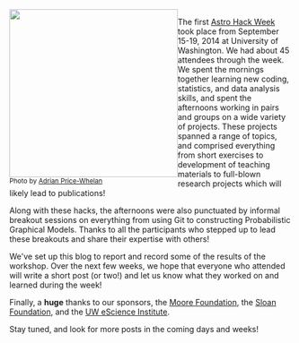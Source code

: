 <!-- 
.. title: Astro Hack Week Wrapup
.. slug: astro-hack-week-wrapup
.. date: 2014-09-20 09:00:00 UTC-07:00
.. tags: summary
.. author: Jake VanderPlas
.. link: 
.. description: Wrapup for the AstroHackWeek
.. type: text
-->

<div style="float:left">
<img src="/images/HackWeek.jpg" width="300px">
<br>
<small>Photo by <a href="http://instagram.com/p/s_kq-OKS_p/">Adrian Price-Whelan</a></small>
</div>

The first [Astro Hack Week](http://astrohackweek.github.io) took place from September 15-19, 2014 at University of Washington. We had about 45 attendees through the week. We spent the mornings together learning new coding, statistics, and data analysis skills, and spent the afternoons working in pairs and groups on a wide variety of projects. These projects spanned a range of topics, and comprised everything from short exercises to development of teaching materials to full-blown research projects which will likely lead to publications!

Along with these hacks, the afternoons were also punctuated by informal breakout sessions on everything from using Git to constructing Probabilistic Graphical Models. Thanks to all the participants who stepped up to lead these breakouts and share their expertise with others!

We've set up this blog to report and record some of the results of the workshop. Over the next few weeks, we hope that everyone who attended will write a short post (or two!) and let us know what they worked on and learned during the week!

Finally, a **huge** thanks to our sponsors, the [Moore Foundation](http://www.moore.org), the [Sloan Foundation](http://www.sloan.org), and the [UW eScience Institute](http://escience.washington.edu).

Stay tuned, and look for more posts in the coming days and weeks!